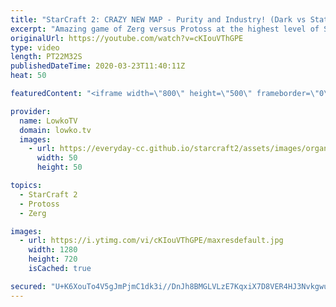 ```yaml
---
title: "StarCraft 2: CRAZY NEW MAP - Purity and Industry! (Dark vs Stats)"
excerpt: "Amazing game of Zerg versus Protoss at the highest level of StarCraft 2. Stats is also known as the Shield of Aiur and is one of the most succesful Protoss players of all time. Dark is the current World Champion of StarCraft 2 and as such is obviously amazing at playing Zerg. In this game they face off"
originalUrl: https://youtube.com/watch?v=cKIouVThGPE
type: video
length: PT22M32S
publishedDateTime: 2020-03-23T11:40:11Z
heat: 50

featuredContent: "<iframe width=\"800\" height=\"500\" frameborder=\"0\" src=\"https://www.youtube.com/embed/cKIouVThGPE\" allow=\"accelerometer; autoplay; encrypted-media; gyroscope; picture-in-picture\" allowfullscreen></iframe>"

provider:
  name: LowkoTV
  domain: lowko.tv
  images:
    - url: https://everyday-cc.github.io/starcraft2/assets/images/organizations/lowko.tv-50x50.jpg
      width: 50
      height: 50

topics:
  - StarCraft 2
  - Protoss
  - Zerg

images:
  - url: https://i.ytimg.com/vi/cKIouVThGPE/maxresdefault.jpg
    width: 1280
    height: 720
    isCached: true

secured: "U+K6XouTo4V5gJmPjmC1dk3i//DnJh8BMGLVLzE7KqxiX7D8VER4HJ3NvkgwuitVsGLZUGYNI1qEQefoPwHbRKvS624NgvXOraFXnCWqalhvpCYdw+c3lk+SljS0Ft3ixz0rFtEbODXo0jSc3QWrVijY54Ex5b7vIGi193zgzKsEjN8VCw4Sswxog78jZAz3MkEgdp1i7vww6J42LvjqkEg6t0+G7QkUOz+MUbBd+w53TLF+bzsinbZEsLe9jAAq8P9FaUJGbgsIbQ0CZSRoYFRGOnCiGFShptEMUYH4nRDOe0BdSq1XsFku17YSYH7OJtYbCv+9Mzi3XkYwqR+c9xRF1bhqJCrUJ3xHr/87sYqjc50Wn/GLc0p5BAbHXxaSulyfKvTcY4V02r6HRaLXPbfz5LCUkRPIxg9cC6x5NsmWxl0Drm1thdtcXST16/x0;EZ6QmmVyOTID1aMQBHlKeg=="
---
```


